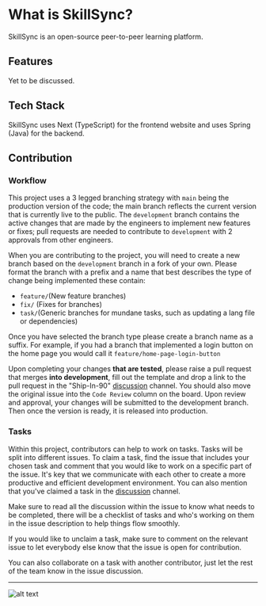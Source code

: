 # What is SkillSync?
SkillSync is an open-source peer-to-peer learning platform.

## Features

Yet to be discussed.

## Tech Stack

SkillSync uses Next (TypeScript) for the frontend website and uses Spring (Java) for the backend.


## Contribution

### Workflow

This project uses a 3 legged branching strategy with `main` being the production version of the code; the main branch reflects the current version that is currently live to the public. The `development` branch contains the active changes that are made by the engineers to implement new features or fixes; pull requests are needed to contribute to `development` with 2 approvals from other engineers.

When you are contributing to the project, you will need to create a new branch based on the `development` branch in a fork of your own. Please format the branch with a prefix and a name that best describes the type of change being implemented these contain:

- `feature/`(New feature branches)
- `fix/` (Fixes for branches)
- `task/`(Generic branches for mundane tasks, such as updating a lang file or dependencies)

Once you have selected the branch type please create a branch name as a suffix. For example, if you had a branch that implemented a login button on the home page you would call it `feature/home-page-login-button`

Upon completing your changes **that are tested**, please raise a pull request that merges **into development**, fill out the template and drop a link to the pull request in the "Ship-In-90" [discussion](https://discord.com/channels/368853404723707914/1073307477405335592) channel. You should also move the original issue into the `Code Review` column on the board. Upon review and approval, your changes will be submitted to the development branch. Then once the version is ready, it is released into production. 

### Tasks

Within this project, contributors can help to work on tasks. Tasks will be split into different issues. To claim a task, find the issue that includes your chosen task and comment that you would like to work on a specific part of the issue. It's key that we communicate with each other to create a more productive and efficient development environment. You can also mention that you've claimed a task in the [discussion](https://discord.com/channels/368853404723707914/1073307477405335592) channel. 

Make sure to read all the discussion within the issue to know what needs to be completed, there will be a checklist of tasks and who's working on them in the issue description to help things flow smoothly.

If you would like to unclaim a task, make sure to comment on the relevant issue to let everybody else know that the issue is open for contribution. 

You can also collaborate on a task with another contributor, just let the rest of the team know in the issue discussion.

---

![alt text](https://images-ext-1.discordapp.net/external/ZodgpNW25bKMHly3yapNdxjUcH8s__4xR5pqVxXy1dA/https/cdn-longterm.mee6.xyz/plugins/embeds/images/368853404723707914/668c5398d4a84cfbd3475ae6d201c456e398f819dcbf513c719b6d00aac67756.png?width=848&height=676)

